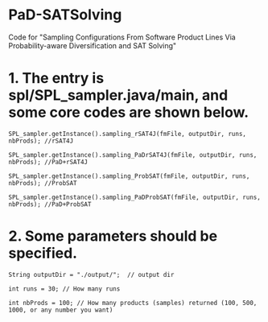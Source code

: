 # PaD-SATSolving
Code for "Sampling Configurations From Software Product Lines Via Probability-aware Diversification and SAT Solving"
# 1. The entry is spl/SPL_sampler.java/main, and some core codes are shown below.

    SPL_sampler.getInstance().sampling_rSAT4J(fmFile, outputDir, runs, nbProds); //rSAT4J

    SPL_sampler.getInstance().sampling_PaDrSAT4J(fmFile, outputDir, runs, nbProds); //PaD+rSAT4J

    SPL_sampler.getInstance().sampling_ProbSAT(fmFile, outputDir, runs, nbProds); //ProbSAT

    SPL_sampler.getInstance().sampling_PaDProbSAT(fmFile, outputDir, runs, nbProds); //PaD+ProbSAT

# 2. Some parameters should be specified.

    String outputDir = "./output/";  // output dir

    int runs = 30; // How many runs

    int nbProds = 100; // How many products (samples) returned (100, 500, 1000, or any number you want)
